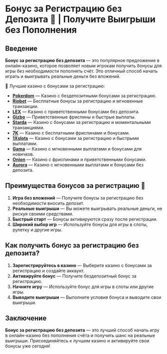 # Бонус за Регистрацию без Депозита 🎁 | Получите Выигрыши без Пополнения

## Введение

**Бонус за регистрацию без депозита** — это популярное предложение в онлайн-казино, которое позволяет новым игрокам получить бонусы для игры без необходимости пополнять счёт. Это отличный способ начать играть и выигрывать реальные деньги без вложений.

🎰 Лучшие казино с бонусами за регистрацию:

- **[Pokerdom](https://brandplay.link/4k77v2yx)** — Казино с бездепозитными бонусами за регистрацию.
- **[Riobet](https://brandplay.link/7xBLTPyj)** — Бесплатные бонусы за регистрацию и мгновенные транзакции.
- **[LEX](https://brandplay.link/zW4hdDFV)** — Казино с приветственными бонусами без депозита.
- **[Gizbo](https://brandplay.link/bprXw4YV)** — Приветственные фриспины и быстрые выплаты.
- **[Starda](https://brandplay.link/fB7xwRFL)** — Казино с бонусами за регистрацию и моментальными транзакциями.
- **[7K](https://brandplay.link/BvQyFShp)** — Казино с бесплатными фриспинами и бонусами.
- **[1Xslots](https://brandplay.link/hSB1khtr)** — Казино с бонусами за регистрацию и быстрыми выплатами.
- **[Gama](https://brandplay.link/j6NMKsDz)** — Казино с мгновенными выплатами и бонусами для новичков.
- **[Onion](https://brandplay.link/zBGRVpQ9)** — Казино с фриспинами и приветственными бонусами.
- **[Aurora](https://10trafic-stat2.com/click/668546556bcc6313411604bd/6766/13032/subaccount)** — Казино с мгновенными выплатами и бонусами без депозита.

## Преимущества бонусов за регистрацию 🎯

1. **Игра без вложений** — Получите бонусы за регистрацию без необходимости вносить депозит.
2. **Реальные выигрыши** — Вы можете выигрывать реальные деньги, не рискуя своими средствами.
3. **Быстрый старт** — Бонусы активируются сразу после регистрации.
4. **Широкий выбор игр** — Используйте бонусы для игры в слоты, рулетку и другие игры.

## Как получить бонус за регистрацию без депозита?

1. **Зарегистрируйтесь в казино** — Выберите казино с бонусами за регистрацию и создайте аккаунт.
2. **Активируйте бонус** — Получите бездепозитный бонус за регистрацию.
3. **Начните игру** — Используйте бонус для игры в слоты или другие игры.
4. **Выводите выигрыши** — Выполните условия бонуса и выводите свои выигрыши.

## Заключение

**Бонус за регистрацию без депозита** — это лучший способ начать игру в онлайн-казино без пополнения счёта и получить шанс на реальные выигрыши. Присоединяйтесь к лучшим казино и активируйте свои бонусы уже сегодня!
